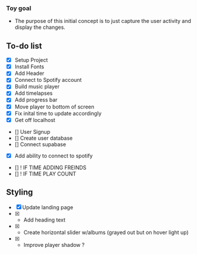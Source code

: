 ### Toy goal
 
 - The purpose of this initial concept is to just capture the user activity and display the changes. 

## To-do list

- [x] Setup Project 
- [x] Install Fonts 
- [x] Add Header
- [x] Connect to Spotify account
- [x] Build music player 
- [x] Add timelapses
- [x] Add progress bar 
- [x] Move player to bottom of screen
- [x] Fix inital time to update accordingly
- [x]  Get off localhost 
- []  User Signup
- []  Create user database
- []  Connect supabase
- [x]  Add ability to connect to spotify
- []  ! IF TIME ADDING FREINDS 
- []  ! IF TIME PLAY COUNT



## Styling

- [x] Update landing page
- [x] - Add heading text
- [x] - Create horizontal slider w/albums (grayed out but on hover light up)
- [x] - Improve player shadow ? 